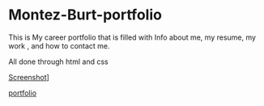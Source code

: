 # Montez-Burt-portfolio
This is My career portfolio that is filled with Info about me, my resume, my work , and how to contact me.

All done through html and css

[Screenshot](https://github.com/Basedtez/Montez-Burt-portfolio/blob/main/Screenshot%202022-05-15%20041324.jpg)]

[portfolio](https://basedtez.github.io/Montez-Burt-portfolio/)
